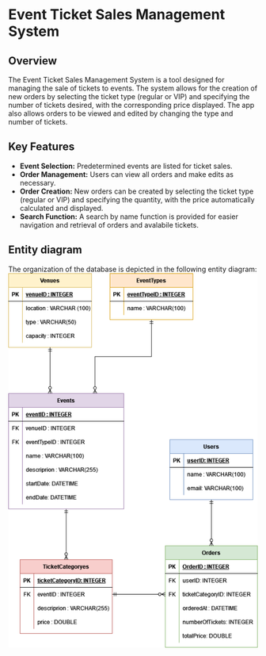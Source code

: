 # Event Ticket Sales Management System

## Overview
The Event Ticket Sales Management System is a tool designed for managing the sale of tickets to events. The system allows for the creation of new orders by selecting the ticket type (regular or VIP) and specifying the number of tickets desired, with the corresponding price displayed. The app also allows orders to be viewed and edited by changing the type and number of tickets.

## Key Features
- **Event Selection:** Predetermined events are listed for ticket sales.
- **Order Management:** Users can view all orders and make edits as necessary.
- **Order Creation:** New orders can be created by selecting the ticket type (regular or VIP) and specifying the quantity, with the price automatically calculated and displayed.
- **Search Function:** A search by name function is provided for easier navigation and retrieval of orders and avalabile tickets.

## Entity diagram
The organization of the database is depicted in the following entity diagram:
![Example Image](EntityDiagram.drawio.png)
